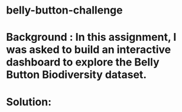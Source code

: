 # belly-button-challenge

# Background : In this assignment, I was asked to build an interactive dashboard to explore the Belly Button Biodiversity dataset.

# Solution: 